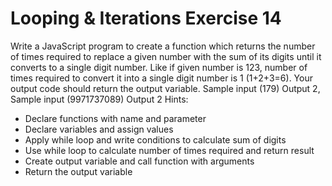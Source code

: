 # Looping & Iterations Exercise 14

Write a JavaScript program to create a function which returns the number of times
 required to replace a given number with the sum of its digits until it converts to a
  single digit number. Like if given number is 123, number of times required to convert 
  it into a single digit number is 1 (1+2+3=6). Your output code should return the output variable.
 Sample input (179)  Output 2, Sample input (9971737089) Output 2
Hints:

- Declare functions with name and parameter
- Declare variables and assign values
- Apply while loop and write conditions to calculate sum of digits
- Use while loop to calculate number of times required and return result
- Create output variable and call function with arguments
- Return the output variable
